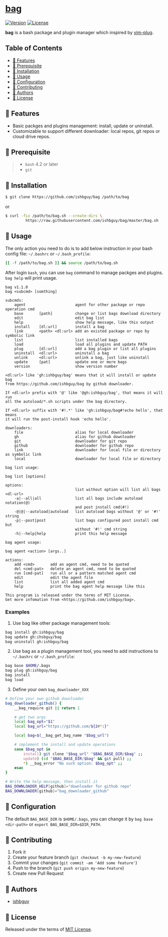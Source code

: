 # [bag](https://github.com/ishbguy/bag)

[![Version][versvg]][ver] [![License][licsvg]][lic]

[versvg]: https://img.shields.io/badge/version-v1.0.0-lightgrey.svg
[ver]: https://img.shields.io/badge/version-v1.0.0-lightgrey.svg
[licsvg]: https://img.shields.io/badge/license-MIT-green.svg
[lic]: https://github.com/ishbguy/bag/blob/master/LICENSE

**bag** is a bash package and plugin manager which inspired by [vim-plug](https://github.com/junegunn/vim-plug).

## Table of Contents

+ [:art: Features](#art-features)
+ [:straight_ruler: Prerequisite](#straight_ruler-prerequisite)
+ [:rocket: Installation](#rocket-installation)
+ [:notebook: Usage](#notebook-usage)
+ [:memo: Configuration](#memo-configuration)
+ [:hibiscus: Contributing](#hibiscus-contributing)
+ [:boy: Authors](#boy-authors)
+ [:scroll: License](#scroll-license)

## :art: Features

+ Basic packges and plugins management: install, update or uninstall.
+ Customizable to support different downloader: local repos, git repos or cloud drive repos.

## :straight_ruler: Prerequisite

> + `bash` 4.2 or later
> + `git`

## :rocket: Installation

``` bash
$ git clone https://github.com/ishbguy/bag /path/to/bag
```
or
```bash
$ curl -fLo /path/to/bag.sh --create-dirs \
         https://raw.githubusercontent.com/ishbguy/bag/master/bag.sh
```

## :notebook: Usage

The only action you need to do is to add below instruction in your bash config file: `~/.bashrc` or `~/.bash_profile`:

```bash
[[ -f /path/to/bag.sh ]] && source /path/to/bag.sh
```

After login `bash`, you can use `bag` command to manage packges and plugins. `bag help` will print usage.

```
bag v1.1.0
bag <subcmd> [somthing]

subcmds:
    agent                      agent for other package or repo operation cmd
    base       [path]          change or list bags download directory
    edit                       edit bag list
    help                       show help message, like this output
    install    [dl:url]        install a bag
    link       <path> <dl:url> add an existed package or repo by symbolic link
    list                       list installed bags
    load                       load all plugins and update PATH
    plug       [dl:url]        add a bag plugin or list all plugins
    uninstall  <dl:url>        uninstall a bag
    unlink     <dl:url>        unlink a bag, just like uninstall
    update     [pat]           update one or more bags
    version                    show version number

<dl:url> like 'gh:ishbguy/bag' means that it will install or update bag
from https://github.com/ishbguy/bag by github downloader.

If <dl:url> prefix with '@' like '@gh:ishbguy/bag', that means it will run
all the autoload/*.sh scripts under the bag directory.

If <dl:url> suffix with '#!.*' like 'gh:ishbguy/bag#!echo hello', that means
it will run the post-install hook 'echo hello'.

downloaders:
    file                       alias for local downloader
    gh                         alias for github downloader
    git                        downloader for git repo
    github                     downloader for github repo
    link                       downloader for local file or directory as symbolic link
    local                      downloader for local file or directory

bag list usage:

bag list [options]

options:
                               list without option will list all bags <dl-url>
    -a|--all|all               list all bags include autoload notation(@)
                               and post install cmd(#!)
    -@|@|--autoload|autoload   list autoload bags without '@' or '#!' string
    -p|--post|post             list bags configured post install cmd but
                               without '#!' cmd string
    -h|--help|help             print this help message

bag agent usage:

bag agent <action> [args..]

actions:
    add <cmd>       add an agent cmd, need to be quoted
    del <cmd-pat>   delete an agent cmd, need to be quoted
    run [cmd-pat]   run all or a pattern matched agent cmd
    edit            edit the agent file
    list            list all added agent cmd
    help            print the bag agent help message like this

This program is released under the terms of MIT License.
Get more infomation from <https://github.com/ishbguy/bag>.
```

### Examples

1. Use bag like other package management tools:

```bash
bag install gh:ishbguy/bag
bag update gh:ihsbguy/bag
bag uninstall gh:ishbguy/bag
```

2. Use bag as a plugin management tool, you need to add instructions to `~/.bashrc` or `~/.bash_profile`:

```bash
bag base $HOME/.bags
bag plug gh:ishbguy/bag
bag install
bag load
```

3. Define your own `bag_downloader_XXX`

```bash
# Define your own github downloader
bag_downloader_github() {
    __bag_require git || return 1

    # get two args
    local bag_opt="$1"
    local bag_url="https://github.com/${2#*:}"

    local bag=$(__bag_get_bag_name "$bag_url")

    # implement the install and update operations
    case $bag_opt in
        install) git clone "$bag_url" "$BAG_BASE_DIR/$bag" ;;
        update) (cd "$BAG_BASE_DIR/$bag" && git pull) ;;
        *) __bag_error "No such option: $bag_opt" ;;
    esac
}

# Write the help message, then install it
BAG_DOWNLOADER_HELP[github]="downloader for github repo"
BAG_DOWNLOADER[github]="bag_downloader_github"
```

## :memo: Configuration

The default `BAG_BASE_DIR` is `$HOME/.bags`, you can change it by `bag base <dir-path>` or `export BAG_BASE_DIR=$DIR_PATH`.

## :hibiscus: Contributing

1. Fork it
2. Create your feature branch (`git checkout -b my-new-feature`)
3. Commit your changes (`git commit -am 'Add some feature'`)
4. Push to the branch (`git push origin my-new-feature`)
5. Create new Pull Request

## :boy: Authors

+ [ishbguy](https://github.com/ishbguy)

## :scroll: License

Released under the terms of [MIT License](https://opensource.org/licenses/MIT).
